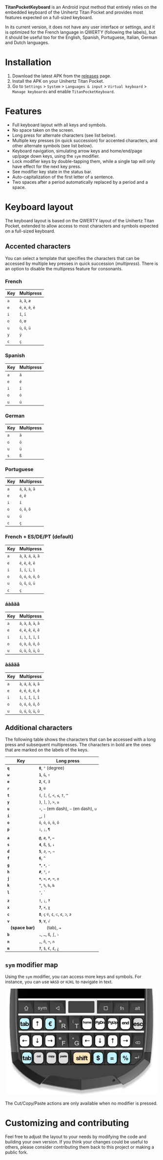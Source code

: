 **TitanPocketKeyboard** is an Android input method that entirely relies on the embedded keyboard of the Unihertz Titan Pocket and provides most features expected on a full-sized keyboard.

In its current version, it does not have any user interface or settings, and it is optimized for the French language in QWERTY (following the labels), but it should be useful too for the English, Spanish, Portuguese, Italian, German and Dutch languages.

# Installation

1. Download the latest APK from the [releases](https://github.com/oin/TitanPocketKeyboard/releases) page.
2. Install the APK on your Unihertz Titan Pocket.
3. Go to `Settings` > `System` > `Languages & input` > `Virtual keyboard` > `Manage keyboards` and enable `TitanPocketKeyboard`.

# Features

- Full keyboard layout with all keys and symbols.
- No space taken on the screen.
- Long press for alternate characters (see list below).
- Multiple key presses (in quick succession) for accented characters, and other alternate symbols (see list below).
- Keyboard navigation, simulating arrow keys and home/end/page up/page down keys, using the `sym` modifier.
- Lock modifier keys by double-tapping them, while a single tap will only have effect for the next key press.
- See modifier key state in the status bar.
- Auto-capitalization of the first letter of a sentence.
- Two spaces after a period automatically replaced by a period and a space.

# Keyboard layout

The keyboard layout is based on the QWERTY layout of the Unihertz Titan Pocket, extended to allow access to most characters and symbols expected on a full-sized keyboard.

## Accented characters

You can select a template that specifies the characters that can be accessed by multiple key presses in quick succession (_multipress_).
There is an option to disable the multipress feature for consonants.

### French

| Key | Multipress |
| --- | --- |
| `a` | `à`, `â`, `æ` |
| `e` | `é`, `è`, `ê`, `ë` |
| `i` | `î`, `ï` |
| `o` | `ô`, `œ` |
| `u` | `ù`, `û`, `ü` |
| `y` | `ÿ` |
| `c` | `ç` |

### Spanish

| Key | Multipress |
| --- | --- |
| `a` | `á` |
| `e` | `é` |
| `i` | `í` |
| `o` | `ó` |
| `u` | `ú` |

### German

| Key | Multipress |
| --- | --- |
| `a` | `ä` |
| `o` | `ö` |
| `u` | `ü` |
| `s` | `ß` |

### Portuguese

| Key | Multipress |
| --- | --- |
| `a` | `á`, `â`, `à`, `ã` |
| `e` | `é`, `ê` |
| `i` | `í` |
| `o` | `ó`, `ô`, `õ` |
| `u` | `ú` |
| `c` | `ç` |

### French + ES/DE/PT (default)

| Key | Multipress |
| --- | --- |
| `a` | `à`, `â`, `á`, `ä`, `ã` |
| `e` | `é`, `è`, `ê`, `ë` |
| `i` | `î`, `í`, `ï`, `ì` |
| `o` | `ô`, `ó`, `ò`, `ö`, `õ` |
| `u` | `ù`, `û`, `ú`, `ü` |
| `c` | `ç` |

### áàâäã

| Key | Multipress |
| --- | --- |
| `a` | `á`, `à`, `â`, `ä`, `ã` |
| `e` | `é`, `è`, `ê`, `ë`, `ẽ` |
| `i` | `í`, `ì`, `î`, `ï`, `ĩ` |
| `o` | `ó`, `ò`, `ô`, `ö`, `õ` |
| `u` | `ú`, `ù`, `û`, `ü`, `ũ` |

### àáâäã

| Key | Multipress |
| --- | --- |
| `a` | `à`, `á`, `â`, `ä`, `ã` |
| `e` | `è`, `é`, `ê`, `ë`, `ẽ` |
| `i` | `ì`, `í`, `î`, `ï`, `ĩ` |
| `o` | `ò`, `ó`, `ô`, `ö`, `õ` |
| `u` | `ù`, `ú`, `û`, `ü`, `ũ` |

## Additional characters

The following table shows the characters that can be accessed with a long press and subsequent multipresses.
The characters in bold are the ones that are marked on the labels of the keys.

| Key | Long press |
| --- | --- |
| **`q`** | **`0`**, `°` (degree) |
| **`w`** | **`1`**, `&`, `↑` |
| **`e`** | **`2`**, `€`, `∃` |
| **`r`** | **`3`**, `®` |
| **`t`** | **`(`**, `[`, `{`, `<`, `≤`, `†`, `™` |
| **`y`** | **`)`**, `]`, `}`, `>`, `≥` |
| **`u`** | **`-`**, `–` (em dash), `–` (en dash), `∪` |
| **`i`** | **`_`**, `\|` |
| **`o`** | `ô`, `ó`, `ò`, `ö`, `õ` | **`/`**, `\`, `œ`, `º` (masc. ordinal), `÷` |
| **`p`** | **`:`**, `;`, `¶` |
| | |
| **`a`** | **`@`**, `æ`, `ª`, `←` |
| **`s`** | **`4`**, `ß`, `§`, `↓` |
| **`d`** | **`5`**, `∂`, `→`, `⇒` |
| **`f`** | **`6`**, `^` |
| **`g`** | **`*`**, `•`, `·` |
| **`h`** | **`#`**, `²`, `♯` |
| **`j`** | **`+`**, `=`, `≠`, `≈`, `±` |
| **`k`** | **`"`**, `%`, `‰`, `‱` |
| **`l`** | **`'`**, `` ` `` |
| | |
| **`z`** | **`!`**, `¡`, `‽` |
| **`x`** | **`7`**, `×`, `χ` |
| **`c`** | **`8`**, `ç` `©`, `¢`, `⊂`, `⊄`, `⊃`, `⊅` |
| **`v`** | **`9`**, `∀`, `√` |
| **` ` (space bar)** | `	` (tab), `⇥` |
| **`b`** | **`.`**, `…`, `ß`, `∫`, `♭` |
| **`n`** | **`,`**, `ñ`, `¬`, `∩` |
| **`m`** | **`?`**, `$`, `€`, `£`, `¿` |

## `sym` modifier map

Using the `sym` modifier, you can access more keys and symbols.
For instance, you can use `WASD` or `HJKL` to navigate in text.

![`sym` modifier map](readme-symbehavior.png)

The Cut/Copy/Paste actions are only available when no modifier is pressed.

# Customizing and contributing

Feel free to adjust the layout to your needs by modifying the code and building your own version. If you think your changes could be useful to others, please consider contributing them back to this project or making a public fork.
